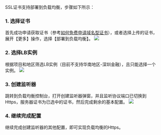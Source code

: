 SSL证书支持部署到负载均衡，步骤如下所示：

### 1. 选择证书
首先成功申请获取证书（参考[如何免费申请域名型证书](/document/product/400/6814)），或者选择上传的证书，展开【更多】操作，选择【部署到负载均衡】。
![](http://imgcache.tcecqpoc.fsphere.cn/image/mc.qcloudimg.com/static/img/f63593c744fe88e386ce1157526b468f/1.png)

### 2. 选择LB实例
根据项目和地区筛选LB实例（目前不支持华南地区-深圳金融），且只能选择一个实例。
![](http://imgcache.tcecqpoc.fsphere.cn/image/mc.qcloudimg.com/static/img/81157ad8528ad639623b32177e534624/123lb.jpg)

### 3. 创建监听器
跳转到负载均衡控制台，打开创建监听器弹窗，并且监听协议端口已切换到Https，服务器证书为已选中的证书，然后完成剩余的基本配置。
![](http://imgcache.tcecqpoc.fsphere.cn/image/mc.qcloudimg.com/static/img/e997310524fd15288fca7c91ae7a2e6c/3.png)

### 4. 继续完成配置
继续完成创建监听器的其他配置，即可实现负载均衡的Https。
